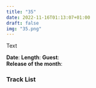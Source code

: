 ```yaml
---
title: "35"
date: 2022-11-16T01:13:07+01:00
draft: false
img: "35.png"
---
```


Text

**Date**: 
**Length**: 
**Guest**:   
**Release of the month**: 

<div>

</div>

### Track List